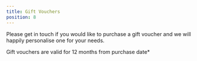 ```yaml
---
title: Gift Vouchers
position: 8
---
```

Please get in touch if you would like to purchase a gift voucher and we will happily personalise one for your needs.

Gift vouchers are valid for 12 months from purchase date*
